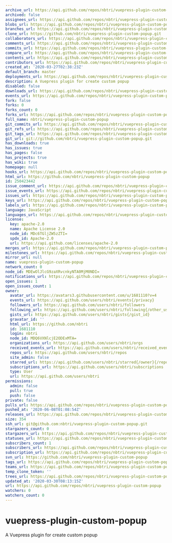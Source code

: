 ```yaml
---
archive_url: https://api.github.com/repos/nbtri/vuepress-plugin-custom-popup/{archive_format}{/ref}
archived: false
assignees_url: https://api.github.com/repos/nbtri/vuepress-plugin-custom-popup/assignees{/user}
blobs_url: https://api.github.com/repos/nbtri/vuepress-plugin-custom-popup/git/blobs{/sha}
branches_url: https://api.github.com/repos/nbtri/vuepress-plugin-custom-popup/branches{/branch}
clone_url: https://github.com/nbtri/vuepress-plugin-custom-popup.git
collaborators_url: https://api.github.com/repos/nbtri/vuepress-plugin-custom-popup/collaborators{/collaborator}
comments_url: https://api.github.com/repos/nbtri/vuepress-plugin-custom-popup/comments{/number}
commits_url: https://api.github.com/repos/nbtri/vuepress-plugin-custom-popup/commits{/sha}
compare_url: https://api.github.com/repos/nbtri/vuepress-plugin-custom-popup/compare/{base}...{head}
contents_url: https://api.github.com/repos/nbtri/vuepress-plugin-custom-popup/contents/{+path}
contributors_url: https://api.github.com/repos/nbtri/vuepress-plugin-custom-popup/contributors
created_at: '2020-03-27T02:38:23Z'
default_branch: master
deployments_url: https://api.github.com/repos/nbtri/vuepress-plugin-custom-popup/deployments
description: A Vuepress plugin for create custom popup
disabled: false
downloads_url: https://api.github.com/repos/nbtri/vuepress-plugin-custom-popup/downloads
events_url: https://api.github.com/repos/nbtri/vuepress-plugin-custom-popup/events
fork: false
forks: 0
forks_count: 0
forks_url: https://api.github.com/repos/nbtri/vuepress-plugin-custom-popup/forks
full_name: nbtri/vuepress-plugin-custom-popup
git_commits_url: https://api.github.com/repos/nbtri/vuepress-plugin-custom-popup/git/commits{/sha}
git_refs_url: https://api.github.com/repos/nbtri/vuepress-plugin-custom-popup/git/refs{/sha}
git_tags_url: https://api.github.com/repos/nbtri/vuepress-plugin-custom-popup/git/tags{/sha}
git_url: git://github.com/nbtri/vuepress-plugin-custom-popup.git
has_downloads: true
has_issues: true
has_pages: false
has_projects: true
has_wiki: true
homepage: null
hooks_url: https://api.github.com/repos/nbtri/vuepress-plugin-custom-popup/hooks
html_url: https://github.com/nbtri/vuepress-plugin-custom-popup
id: 250423442
issue_comment_url: https://api.github.com/repos/nbtri/vuepress-plugin-custom-popup/issues/comments{/number}
issue_events_url: https://api.github.com/repos/nbtri/vuepress-plugin-custom-popup/issues/events{/number}
issues_url: https://api.github.com/repos/nbtri/vuepress-plugin-custom-popup/issues{/number}
keys_url: https://api.github.com/repos/nbtri/vuepress-plugin-custom-popup/keys{/key_id}
labels_url: https://api.github.com/repos/nbtri/vuepress-plugin-custom-popup/labels{/name}
language: JavaScript
languages_url: https://api.github.com/repos/nbtri/vuepress-plugin-custom-popup/languages
license:
  key: apache-2.0
  name: Apache License 2.0
  node_id: MDc6TGljZW5zZTI=
  spdx_id: Apache-2.0
  url: https://api.github.com/licenses/apache-2.0
merges_url: https://api.github.com/repos/nbtri/vuepress-plugin-custom-popup/merges
milestones_url: https://api.github.com/repos/nbtri/vuepress-plugin-custom-popup/milestones{/number}
mirror_url: null
name: vuepress-plugin-custom-popup
network_count: 0
node_id: MDEwOlJlcG9zaXRvcnkyNTA0MjM0NDI=
notifications_url: https://api.github.com/repos/nbtri/vuepress-plugin-custom-popup/notifications{?since,all,participating}
open_issues: 1
open_issues_count: 1
owner:
  avatar_url: https://avatars3.githubusercontent.com/u/1681110?v=4
  events_url: https://api.github.com/users/nbtri/events{/privacy}
  followers_url: https://api.github.com/users/nbtri/followers
  following_url: https://api.github.com/users/nbtri/following{/other_user}
  gists_url: https://api.github.com/users/nbtri/gists{/gist_id}
  gravatar_id: ''
  html_url: https://github.com/nbtri
  id: 1681110
  login: nbtri
  node_id: MDQ6VXNlcjE2ODExMTA=
  organizations_url: https://api.github.com/users/nbtri/orgs
  received_events_url: https://api.github.com/users/nbtri/received_events
  repos_url: https://api.github.com/users/nbtri/repos
  site_admin: false
  starred_url: https://api.github.com/users/nbtri/starred{/owner}{/repo}
  subscriptions_url: https://api.github.com/users/nbtri/subscriptions
  type: User
  url: https://api.github.com/users/nbtri
permissions:
  admin: false
  pull: true
  push: false
private: false
pulls_url: https://api.github.com/repos/nbtri/vuepress-plugin-custom-popup/pulls{/number}
pushed_at: '2020-06-08T01:08:54Z'
releases_url: https://api.github.com/repos/nbtri/vuepress-plugin-custom-popup/releases{/id}
size: 354
ssh_url: git@github.com:nbtri/vuepress-plugin-custom-popup.git
stargazers_count: 0
stargazers_url: https://api.github.com/repos/nbtri/vuepress-plugin-custom-popup/stargazers
statuses_url: https://api.github.com/repos/nbtri/vuepress-plugin-custom-popup/statuses/{sha}
subscribers_count: 1
subscribers_url: https://api.github.com/repos/nbtri/vuepress-plugin-custom-popup/subscribers
subscription_url: https://api.github.com/repos/nbtri/vuepress-plugin-custom-popup/subscription
svn_url: https://github.com/nbtri/vuepress-plugin-custom-popup
tags_url: https://api.github.com/repos/nbtri/vuepress-plugin-custom-popup/tags
teams_url: https://api.github.com/repos/nbtri/vuepress-plugin-custom-popup/teams
temp_clone_token: ''
trees_url: https://api.github.com/repos/nbtri/vuepress-plugin-custom-popup/git/trees{/sha}
updated_at: '2020-03-30T08:13:15Z'
url: https://api.github.com/repos/nbtri/vuepress-plugin-custom-popup
watchers: 0
watchers_count: 0
---
```


# vuepress-plugin-custom-popup
A Vuepress plugin for create custom popup
